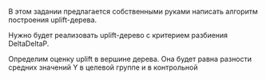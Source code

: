 В этом задании предлагается собственными руками написать алгоритм построения uplift-дерева.


Нужно будет реализовать uplift-дерево с критерием разбиения DeltaDeltaP. 

Определим оценку uplift в вершине дерева. Она будет равна разности средних значений Y в целевой группе и в контрольной
